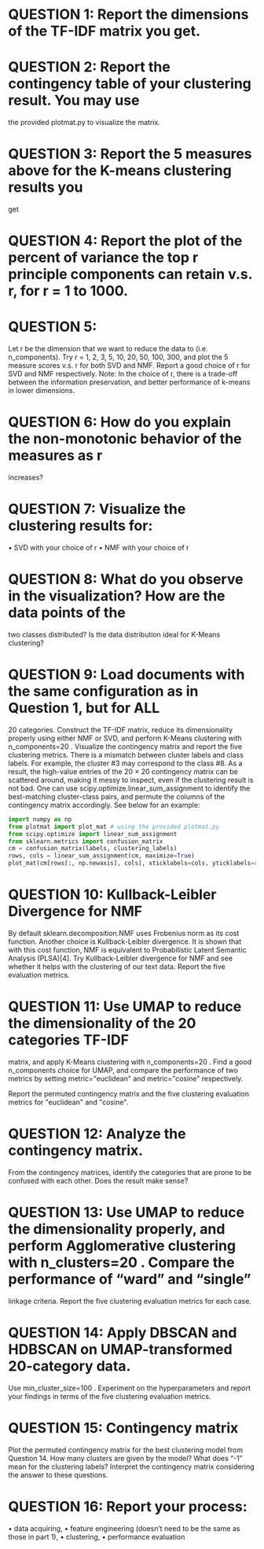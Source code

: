 # QUESTION 1: Report the dimensions of the TF-IDF matrix you get.

# QUESTION 2: Report the contingency table of your clustering result. You may use
the provided plotmat.py to visualize the matrix.

# QUESTION 3: Report the 5 measures above for the K-means clustering results you
get


# QUESTION 4: Report the plot of the percent of variance the top r principle components can retain v.s. r, for r = 1 to 1000.

# QUESTION 5:
Let r be the dimension that we want to reduce the data to (i.e. n_components).
Try r = 1, 2, 3, 5, 10, 20, 50, 100, 300, and plot the 5 measure scores v.s. r for both
SVD and NMF.
Report a good choice of r for SVD and NMF respectively.
Note: In the choice of r, there is a trade-off between the information preservation, and better performance of
k-means in lower dimensions.
# QUESTION 6: How do you explain the non-monotonic behavior of the measures as r
increases?

# QUESTION 7: Visualize the clustering results for:
• SVD with your choice of r
• NMF with your choice of r
# QUESTION 8: What do you observe in the visualization? How are the data points of the
two classes distributed? Is the data distribution ideal for K-Means clustering?

# QUESTION 9: Load documents with the same configuration as in Question 1, but for ALL
20 categories. Construct the TF-IDF matrix, reduce its dimensionality properly using either
NMF or SVD, and perform K-Means clustering with n_components=20 . Visualize the
contingency matrix and report the five clustering metrics.
There is a mismatch between cluster labels and class labels. For example, the cluster #3 may
correspond to the class #8. As a result, the high-value entries of the 20 × 20 contingency
matrix can be scattered around, making it messy to inspect, even if the clustering result is not
bad.
One can use scipy.optimize.linear_sum_assignment to identify the best-matching
cluster-class pairs, and permute the columns of the contingency matrix accordingly. See below
for an example:

```python
import numpy as np
from plotmat import plot_mat # using the provided plotmat.py
from scipy.optimize import linear_sum_assignment
from sklearn.metrics import confusion_matrix
cm = confusion_matrix(labels, clustering_labels)
rows, cols = linear_sum_assignment(cm, maximize=True)
plot_mat(cm[rows[:, np.newaxis], cols], xticklabels=cols, yticklabels=rows, size=(15,15))
```

# QUESTION 10: Kullback-Leibler Divergence for NMF
By default sklearn.decomposition.NMF uses Frobenius norm as its cost function. Another
choice is Kullback-Leibler divergence. It is shown that with this cost function, NMF is equivalent to Probabilistic Latent Semantic Analysis (PLSA)[4]. Try Kullback-Leibler divergence
for NMF and see whether it helps with the clustering of our text data. Report the five
evaluation metrics.


# QUESTION 11: Use UMAP to reduce the dimensionality of the 20 categories TF-IDF
matrix, and apply K-Means clustering with n_components=20 .
Find a good n_components choice for UMAP, and compare the performance of two metrics by setting metric="euclidean" and metric="cosine" respectively.

Report the permuted contingency matrix and the five clustering evaluation metrics
for "euclidean" and "cosine".


# QUESTION 12: Analyze the contingency matrix.
From the contingency matrices, identify the categories that are prone to be confused with each other. Does the result make sense?


# QUESTION 13: Use UMAP to reduce the dimensionality properly, and perform Agglomerative clustering with n_clusters=20 . Compare the performance of “ward” and “single”
linkage criteria.
Report the five clustering evaluation metrics for each case.


# QUESTION 14: Apply DBSCAN and HDBSCAN on UMAP-transformed 20-category data.
Use min_cluster_size=100 .
Experiment on the hyperparameters and report your findings in terms of the five
clustering evaluation metrics.


# QUESTION 15: Contingency matrix
Plot the permuted contingency matrix for the best clustering model from Question 14.
How many clusters are given by the model? What does “-1” mean for the clustering labels?
Interpret the contingency matrix considering the answer to these questions.



# QUESTION 16: Report your process:
• data acquiring,
• feature engineering (doesn’t need to be the same as those in part 1),
• clustering,
• performance evaluation






